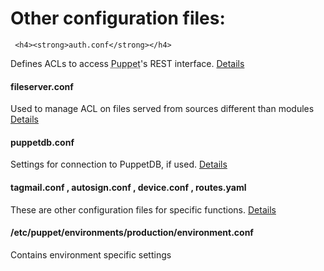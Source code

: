      
     
           
       
<h1>Other configuration files:</h1>
       
                            
     <h4><strong>auth.conf</strong></h4>
<p>Defines ACLs to access <abbr title="Puppet automation tool">Puppet</abbr>'s REST interface. <a href="http://docs.puppetlabs.com/guides/rest_auth_conf.html">Details</a></p> 
<h4><strong>fileserver.conf</strong></h4>
<p>Used to manage ACL on files served from sources different than modules <a href="http://docs.puppetlabs.com/guides/file_serving.html">Details</a></p> 
<h4><strong>puppetdb.conf</strong></h4>
<p>Settings for connection to PuppetDB, if used. <a href="http://docs.puppetlabs.com/puppetdb/1/">Details</a></p> 
<h4><strong>tagmail.conf</strong> , <strong>autosign.conf</strong> , <strong>device.conf</strong> , <strong>routes.yaml</strong></h4>
<p>These are other configuration files for specific functions. <a href="http://docs.puppetlabs.com/guides/configuring.html">Details</a></p> 
<h4><strong>/etc/puppet/environments/production/environment.conf</strong></h4>
<p>Contains environment specific settings</p>
  

     
